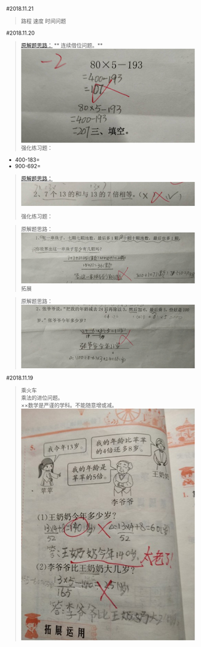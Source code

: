 #2018.11.21

> 路程 速度 时间问题

#2018.11.20

>[原解题思路：](#a)
>** 连续借位问题。**
![](/assets/20181120.jpg)
> 强化练习题：
* 400-183=      
* 900-692=
> [原解题思路：](#)
![](/assets/20181120_2.jpg)
>
>强化练习题：

> 原解题思路：
![](/assets/20181120_3.jpg)
>拓展

>原解题思路：
![](/assets/20181120_4.jpg)

#2018.11.19
> 乘火车  
> 乘法的进位问题。  
> ××数学是严谨的学科。不能随意增或减。  
> ![](/assets/IMG_1.jpg)



